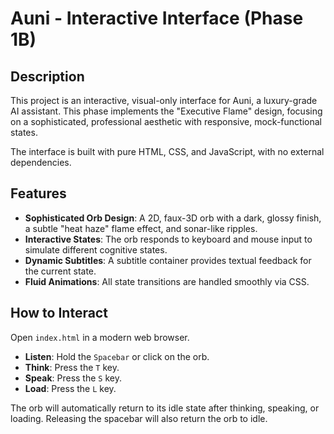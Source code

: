 # Auni - Interactive Interface (Phase 1B)

## Description

This project is an interactive, visual-only interface for Auni, a luxury-grade AI assistant. This phase implements the "Executive Flame" design, focusing on a sophisticated, professional aesthetic with responsive, mock-functional states.

The interface is built with pure HTML, CSS, and JavaScript, with no external dependencies.

## Features

-   **Sophisticated Orb Design**: A 2D, faux-3D orb with a dark, glossy finish, a subtle "heat haze" flame effect, and sonar-like ripples.
-   **Interactive States**: The orb responds to keyboard and mouse input to simulate different cognitive states.
-   **Dynamic Subtitles**: A subtitle container provides textual feedback for the current state.
-   **Fluid Animations**: All state transitions are handled smoothly via CSS.

## How to Interact

Open `index.html` in a modern web browser.

-   **Listen**: Hold the `Spacebar` or click on the orb.
-   **Think**: Press the `T` key.
-   **Speak**: Press the `S` key.
-   **Load**: Press the `L` key.

The orb will automatically return to its idle state after thinking, speaking, or loading. Releasing the spacebar will also return the orb to idle.
